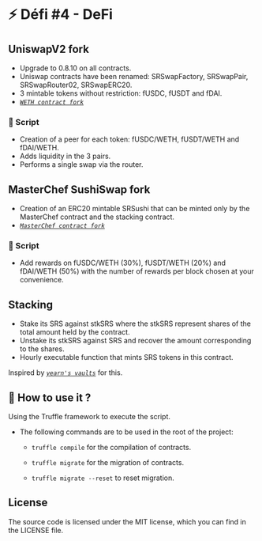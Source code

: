 # ⚡ Défi #4 - DeFi

## UniswapV2 fork

* Upgrade to 0.8.10 on all contracts.
* Uniswap contracts have been renamed: SRSwapFactory, SRSwapPair, SRSwapRouter02, SRSwapERC20.
* 3 mintable tokens without restriction: fUSDC, fUSDT and fDAI.
* [*`WETH contract fork`*](https://etherscan.io/address/0xc02aaa39b223fe8d0a0e5c4f27ead9083c756cc2#code)

### 📜 Script

* Creation of a peer for each token: fUSDC/WETH, fUSDT/WETH and fDAI/WETH.
* Adds liquidity in the 3 pairs.
* Performs a single swap via the router.

## MasterChef SushiSwap fork

* Creation of an ERC20 mintable SRSushi that can be minted only by the MasterChef contract and the stacking contract.
* [*`MasterChef contract fork`*](https://github.com/sushiswap/sushiswap/blob/canary/contracts/MasterChef.sol)

### 📜 Script

* Add rewards on fUSDC/WETH (30%), fUSDT/WETH (20%) and fDAI/WETH (50%) with the number of rewards per block chosen at your convenience.

## Stacking

* Stake its SRS against stkSRS where the stkSRS represent shares of the total amount held by the contract.
* Unstake its stkSRS against SRS and recover the amount corresponding to the shares.
* Hourly executable function that mints SRS tokens in this contract.

Inspired by [*`yearn's vaults`*](https://github.com/yearn/yearn-protocol/blob/develop/contracts/vaults/yDelegatedVault.sol)
for this. 

## 🧰 How to use it ?

Using the Truffle framework to execute the script.

* The following commands are to be used in the root of the project:

  * `truffle compile` for the compilation of contracts.

  * `truffle migrate` for the migration of contracts.

  * `truffle migrate --reset` to reset migration.

## License

The source code is licensed under the MIT license, which you can find in the LICENSE file.

